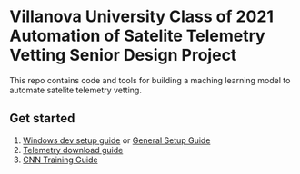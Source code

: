 # Villanova University Class of 2021 Automation of Satelite Telemetry Vetting Senior Design Project

This repo contains code and tools for building a maching learning model to automate satelite telemetry vetting.

## Get started

1. [Windows dev setup guide](https://github.com/CurtisrAaron/SeniorDesign/wiki/Windows-Setup-Guide) or [General Setup Guide](https://github.com/CurtisrAaron/SeniorDesign/wiki/General-Setup-Guide)
2. [Telemetry download guide](https://github.com/CurtisrAaron/SeniorDesign/wiki/Telemetry-Download-Guide)
3. [CNN Training Guide](https://github.com/CurtisrAaron/SeniorDesign/wiki/CNN-Training-Guide)
